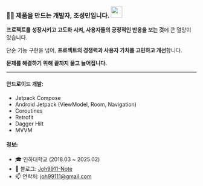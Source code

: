 
### 👨‍💻 제품을 만드는 개발자, 조성민입니다. <img src="https://media.giphy.com/media/WUlplcMpOCEmTGBtBW/giphy.gif" width="30">
**프로젝트를 성장시키고 고도화 시켜, 사용자들의 긍정적인 반응을 보는 것**에 큰 열망이 있습니다.

단순 기능 구현을 넘어, **프로젝트의 경쟁력과 사용자 가치를 고민하고 개선**합니다.

**문제를 해결하기 위해** **끝까지 물고 늘어집니다.**



---


#### 안드로이드 개발:
- Jetpack Compose
- Android Jetpack (ViewModel, Room, Navigation)
- Coroutines
- Retrofit
- Dagger Hilt
- MVVM


#### 정보:
- 🎓 인하대학교 (2018.03 ~ 2025.02)
- 🚀 블로그: [Joh9911-Note](https://joh9911-programming-note.tistory.com/)
- 📫 연락처: <a href="mailto:joh99111@gmail.com">joh99111@gmail.com</a>

